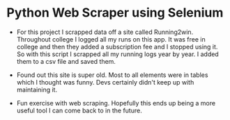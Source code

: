 # Python Web Scraper using Selenium

- For this project I scrapped data off a site called Running2win. Throughout college I logged all my runs on this app. It was free in college and then they added a subscription fee and I stopped using it. So with this script I scrapped all my running logs year by year. I added them to a csv file and saved them. 

- Found out this site is super old. Most to all elements were in tables which I thought was funny. Devs certainly didn't keep up with maintaining it. 

- Fun exercise with web scraping. Hopefully this ends up being a more useful tool I can come back to in the future.
